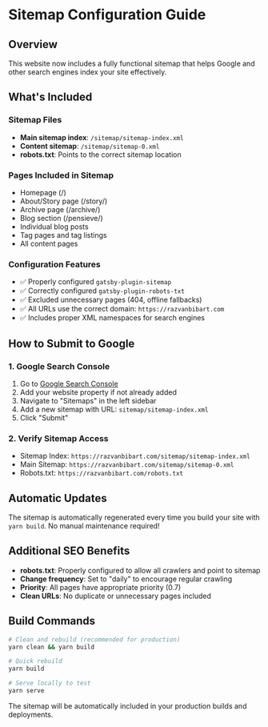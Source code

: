 # Sitemap Configuration Guide

## Overview
This website now includes a fully functional sitemap that helps Google and other search engines index your site effectively.

## What's Included

### Sitemap Files
- **Main sitemap index**: `/sitemap/sitemap-index.xml`
- **Content sitemap**: `/sitemap/sitemap-0.xml`
- **robots.txt**: Points to the correct sitemap location

### Pages Included in Sitemap
- Homepage (/)
- About/Story page (/story/)
- Archive page (/archive/)
- Blog section (/pensieve/)
- Individual blog posts
- Tag pages and tag listings
- All content pages

### Configuration Features
- ✅ Properly configured `gatsby-plugin-sitemap`
- ✅ Correctly configured `gatsby-plugin-robots-txt`
- ✅ Excluded unnecessary pages (404, offline fallbacks)
- ✅ All URLs use the correct domain: `https://razvanbibart.com`
- ✅ Includes proper XML namespaces for search engines

## How to Submit to Google

### 1. Google Search Console
1. Go to [Google Search Console](https://search.google.com/search-console)
2. Add your website property if not already added
3. Navigate to "Sitemaps" in the left sidebar
4. Add a new sitemap with URL: `sitemap/sitemap-index.xml`
5. Click "Submit"

### 2. Verify Sitemap Access
- Sitemap Index: `https://razvanbibart.com/sitemap/sitemap-index.xml`
- Main Sitemap: `https://razvanbibart.com/sitemap/sitemap-0.xml`
- Robots.txt: `https://razvanbibart.com/robots.txt`

## Automatic Updates
The sitemap is automatically regenerated every time you build your site with `yarn build`. No manual maintenance required!

## Additional SEO Benefits
- **robots.txt**: Properly configured to allow all crawlers and point to sitemap
- **Change frequency**: Set to "daily" to encourage regular crawling
- **Priority**: All pages have appropriate priority (0.7)
- **Clean URLs**: No duplicate or unnecessary pages included

## Build Commands
```bash
# Clean and rebuild (recommended for production)
yarn clean && yarn build

# Quick rebuild
yarn build

# Serve locally to test
yarn serve
```

The sitemap will be automatically included in your production builds and deployments.